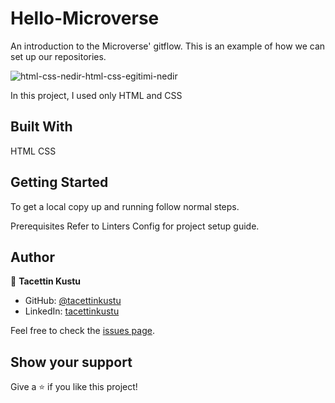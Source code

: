# Hello-Microverse
An introduction to the Microverse' gitflow. This is an example of how we can set up our repositories.

![html-css-nedir-html-css-egitimi-nedir](https://user-images.githubusercontent.com/51737508/120343644-8fcea400-c301-11eb-903c-aa7cdd03fa20.jpg)

In this project, I used only HTML and CSS

## Built With
HTML 
CSS


## Getting Started

To get a local copy up and running follow normal steps.

Prerequisites
Refer to Linters Config for project setup guide.

## Author
👤 **Tacettin Kustu**

- GitHub: [@tacettinkustu](https://github.com/tacettinkustu)
- LinkedIn: [tacettinkustu](https://www.linkedin.com/in/tacettin-k%C3%BCst%C3%BC-aaba721b5/)

Feel free to check the [issues page](../../issues/).

## Show your support

Give a ⭐️ if you like this project!

